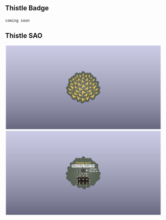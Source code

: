 ## Thistle Badge
`coming soon`

## Thistle SAO
![](v0-Thistle-SAO_Front.png)
![](v0-Thistle-SAO_Back.png)
